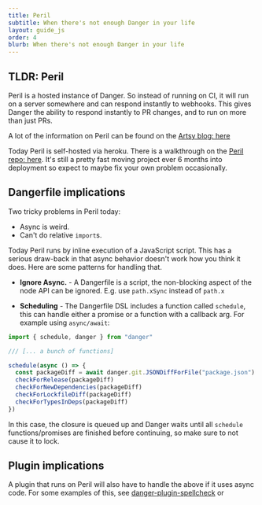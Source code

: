 ```yaml
---
title: Peril
subtitle: When there's not enough Danger in your life
layout: guide_js
order: 4
blurb: When there's not enough Danger in your life
---
```


## TLDR: Peril

Peril is a hosted instance of Danger. So instead of running on CI, it will run on a server somewhere and can respond instantly to webhooks. This gives Danger the ability to respond instantly to PR changes, and to run on more than just PRs.

A lot of the information on Peril can be found on the [Artsy blog: here](http://artsy.github.io/blog/2017/09/04/Introducing-Peril/)

Today Peril is self-hosted via heroku. There is a walkthrough on the [Peril repo: here](https://github.com/danger/peril/blob/master/docs/setup_for_org.md). It's still a pretty fast moving project ever 6 months into deployment so expect to maybe fix your own problem occasionally.

## Dangerfile implications

Two tricky problems in Peril today:

* Async is weird.
* Can't do relative `import`s.

Today Peril runs by inline execution of a JavaScript script. This has a serious draw-back in that async behavior doesn't work how you think it does. Here are some patterns for handling that.

* **Ignore Async.** - A Dangerfile is a script, the non-blocking aspect of the node API can be ignored. E.g. use `path.xSync` instead of `path.x`

* **Scheduling** - The Dangerfile DSL includes a function called `schedule`, this can handle either a promise or a function with a callback arg. For example using `async/await`:

```js
import { schedule, danger } from "danger"

/// [... a bunch of functions]

schedule(async () => {
  const packageDiff = await danger.git.JSONDiffForFile("package.json")
  checkForRelease(packageDiff)
  checkForNewDependencies(packageDiff)
  checkForLockfileDiff(packageDiff)
  checkForTypesInDeps(packageDiff)
})
```

In this case, the closure is queued up and Danger waits until all `schedule` functions/promises are finished before continuing, so make sure to not cause it to lock.

## Plugin implications

A plugin that runs on Peril will also have to handle the above if it uses async code. For some examples of this, see [danger-plugin-spellcheck](https://github.com/orta/danger-plugin-spellcheck#danger-plugin-spellcheck) or
